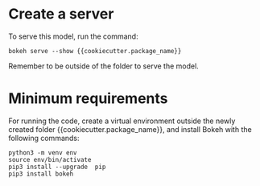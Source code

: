 

# Create a server

To serve this model, run the command:

```
bokeh serve --show {{cookiecutter.package_name}}
```

Remember to be outside of the folder to serve the model.

# Minimum requirements

For running the code, create a virtual environment  outside the 
newly created folder {{cookiecutter.package_name}}, and install
Bokeh with the following commands:


```
python3 -m venv env 
source env/bin/activate
pip3 install --upgrade  pip
pip3 install bokeh
```